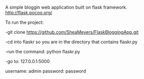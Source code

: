 A simple bloggin web application built on flask framework. http://flask.pocoo.org/

To run the project:

-git clone https://github.com/SheaMeyers/FlaskBloggingApp.git

-cd into flaskr so you are in the directory that contains flaskr.py

-run the command: python flaskr.py

-go to: 127.0.0.1:5000

username: admin password: password